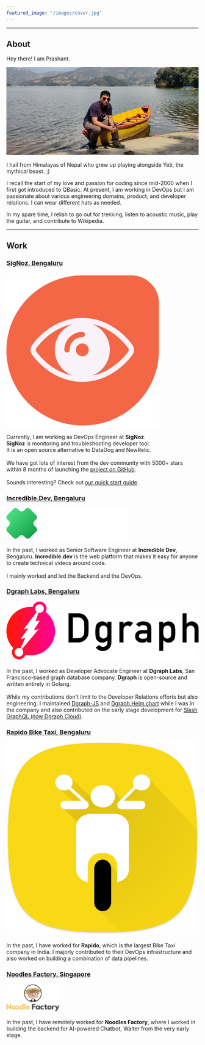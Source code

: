 ```yaml
---
featured_image: "/images/cover.jpg"
---
```


---

## About

Hey there! I am Prashant.

![Prashant's Photo](/images/website.jpg)

I hail from Himalayas of Nepal who grew up playing alongside Yeti,
the mythical beast. ;)

I recall the start of my love and passion for coding since mid-2000 when
I first got introduced to QBasic. At present, I am working in DevOps but
I am passionate about various engineering domains, product, and
developer relations. I can wear different hats as needed.

In my spare time, I relish to go out for trekking, listen to acoustic music, play the guitar, and
contribute to Wikipedia.

---

## Work

<article class="pa3 pa0-ns nested-copy-line-height nested-img">
    <aside class="flex-ns flex-wrap justify-around mt0">
        <div class="relative w-100 mb4 bg-white">
            <div class="bg-white mb2 pv3 ph4 gray overflow-hidden">
                <!-- <span class="f6 db">{{ humanize .Section }}</span> -->
                <h1 class="f3 fw1 athelas mt2 lh-title">
                <a href="https://signoz.io?referrer=prashantshahi.dev" class="link black dim">
                    <span>SigNoz, Bengaluru</span>
                    <p class="w-30 center">
                        <img src="/images/signoz.svg" alt="SigNoz">
                    </p>
                </a>
                </h1>
                <div class="nested-links f5 lh-copy nested-copy-line-height">
                    Currently, I am working as DevOps Engineer at <b>SigNoz</b>.<br/>
                    <b>SigNoz</b> is monitoring and troubleshooting developer tool.<br/>
                    It is an open source alternative to DataDog and NewRelic.<br/><br/>
                    We have got lots of interest from the dev community with 5000+ stars
                    within 8 months of launching the <a href="https://github.com/SigNoz/signoz?referrer=prashantshahi.dev">project on GitHub</a>.<br/><br/>
                    Sounds interesting? Check out <a href="https://signoz.io/docs?referrer=prashantshahi.dev">our quick start guide</a>.
                </div>
            </div>
        </div>
        <div class="relative w-100 mb4 bg-white">
            <div class="bg-white mb2 pv3 ph4 gray overflow-hidden">
                <!-- <span class="f6 db">{{ humanize .Section }}</span> -->
                <h1 class="f3 fw1 athelas mt2 lh-title">
                <a href="https://incredible.dev?referrer=prashantshahi.dev" class="link black dim">
                    <span>Incredible.Dev, Bengaluru</span>
                    <p class="w-30 center bg-black pa1">
                        <img src="/images/incredibledev.svg" alt="Incredible Dev">
                    </p>
                </a>
                </h1>
                <div class="nested-links f5 lh-copy nested-copy-line-height">
                    In the past, I worked as Senior Software Engineer at <b>Incredible Dev</b>, Bengaluru.
                    <b>Incredible.dev</b> is the web platform that makes it easy for anyone to create technical
                    videos around code.<br/><br/>
                    I mainly worked and led the Backend and the DevOps.
                </div>
            </div>
        </div>
        <div class="relative w-100 mb4 bg-white">
            <div class="bg-white mb2 pv3 ph4 gray overflow-hidden">
                <!-- <span class="f6 db">{{ humanize .Section }}</span> -->
                <h1 class="f3 fw1 athelas mt2 lh-title">
                <a href="https://dgraph.io?referrer=prashantshahi.dev" class="link black dim">
                    <span>Dgraph Labs, Bengaluru</span>
                    <p class="w-30 center">
                        <img src="/images/dgraph.svg" alt="Dgraph logo">
                    </p>
                </a>
                </h1>
                <div class="nested-links f5 lh-copy nested-copy-line-height">
                    In the past, I worked as Developer Advocate Engineer at <b>Dgraph Labs</b>,
                    San Francisco-based graph database company. <b>Dgraph</b> is open-source
                    and written entirely in Golang.<br/><br/>
                    While my contributions don't limit to the Developer Relations efforts but also engineering.
                    I maintained <a href="https://github.com/dgraph-io/dgraph-js?referrer=prashantshahi.dev">Dgraph-JS</a> and <a href="https://github.com/dgraph-io/charts?referrer=prashantshahi.dev">Dgraph Helm chart</a> while I was in the company and also contributed
                    on the early stage development for <a href="https://cloud.dgraph.io?referrer=prashantshahi.dev">Slash GraphQL (now Dgraph Cloud)</a>.
                </div>
            </div>
        </div>
        <div class="relative w-100 mb4 bg-white">
            <div class="bg-white mb2 pv3 ph4 gray overflow-hidden tc-l center">
                <!-- <span class="f6 db">{{ humanize .Section }}</span> -->
                <h1 class="f3 fw1 athelas mt2 lh-title">
                <a href="https://rapido.bike?referrer=prashantshahi.dev" class="link black dim">
                    <span>Rapido Bike Taxi, Bengaluru</span>
                    <p class="w-30 center">
                        <img src="/images/rapido.png" alt="Rapido logo">
                    </p>
                </a>
                </h1>
                <div class="nested-links f5 lh-copy nested-copy-line-height">
                    In the past, I have worked for <b>Rapido</b>, which is the largest Bike Taxi company in India.
                    I majorly contributed to their DevOps infrastructure and also worked on building
                    a combination of data pipelines.
                </div>
            </div>
        </div>
        <div class="relative w-100 mb4 bg-white">
            <div class="bg-white mb2 pv3 ph4 gray overflow-hidden">
                <!-- <span class="f6 db">{{ humanize .Section }}</span> -->
                <h1 class="f3 fw1 athelas mt2 lh-title">
                <a href="https://www.noodlefactory.ai?referrer=prashantshahi.dev" class="link black dim">
                    <span>Noodles Factory, Singapore</span>
                    <p class="w-30 center">
                        <img src="/images/noodlesfactory.png" alt="Noodles Factory logo">
                    </p>
                </a>
                </h1>
                <div class="nested-links f5 lh-copy nested-copy-line-height">
                    In the past, I have remotely worked for <b>Noodles Factory</b>, where I worked in building
                    the backend for AI-powered Chatbot, Walter from the very early stage.
                </div>
            </div>
        </div>
    </aside>
</article>
